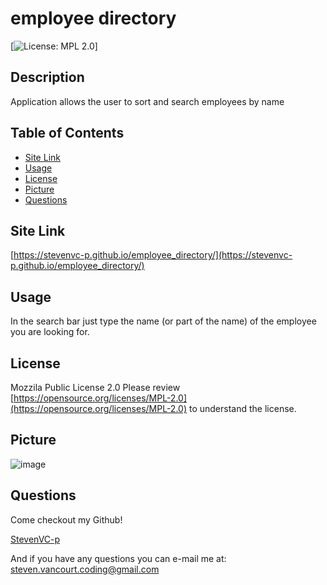 
# employee directory

[![License: MPL 2.0](https://img.shields.io/badge/License-MPL%202.0-brightgreen.svg)]

## Description
Application allows the user to sort and search employees by name

##  Table of Contents

* [Site Link](#Site)
* [Usage](#Usage)
* [License](#License)
* [Picture](#Picture)
* [Questions](#Questions)

## Site Link
[https://stevenvc-p.github.io/employee_directory/](https://stevenvc-p.github.io/employee_directory/)

## Usage
In the search bar just type the name (or part of the name) of the employee you are looking for.

## License
Mozzila Public License 2.0
Please review [https://opensource.org/licenses/MPL-2.0](https://opensource.org/licenses/MPL-2.0) to understand the license.

## Picture
![image](https://user-images.githubusercontent.com/77998885/117557700-7a849380-b03b-11eb-9170-3f230e68ee09.png)

## Questions
Come checkout my Github!

[StevenVC-p](https://www.github/StevenVC-p)

And if you have any questions you can e-mail me at:
[steven.vancourt.coding@gmail.com](steven.vancourt.coding@gmail.com)
